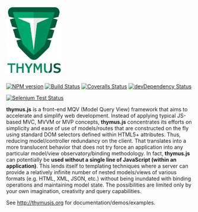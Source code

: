 # <a href="http://thymusjs.org"><img src="artwrk/logo.png" /></a> 

[![NPM version](https://badge.fury.io/js/thymus.png)](http://badge.fury.io/js/thymus) [![Build Status](https://travis-ci.org/ugate/thymus.png?branch=master)](https://travis-ci.org/ugate/thymus) [![Coveralls Status](https://coveralls.io/repos/ugate/thymus/badge.png)](https://coveralls.io/r/ugate/thymus) [![devDependency Status](https://david-dm.org/ugate/thymus/dev-status.png)](https://david-dm.org/ugate/thymus#info=devDependencies)

[![Selenium Test Status](https://saucelabs.com/browser-matrix/thymus.svg)](https://saucelabs.com/u/thymus)

<p id="thymusDesc">
<b>thymus.js</b> is a front-end MQV (Model Query View) framework that aims to accelerate and simplify web development. 
Instead of applying typical JS-based MVC, MVVM or MVP concepts, <b>thymus.js</b> concentrates its efforts on simplicity and ease of use of 
models/routes that are constructed on the fly using standard DOM selectors defined within HTML5+ attributes. Thus, reducing model/controller 
redundancy on the client. That translates into a more translucent behavior that does not try force an application into any particular 
model/view observatory/binding methodology. In fact, <b>thymus.js</b> can potentially be <b>used without a single line of JavaScript (within an 
application)</b>. This lends itself to templating techniques where a server can provide a relatively infinite number of nested models/views of 
various formats (e.g. HTML, XML, JSON, etc.) without being inundated with binding operations and maintaining model state. The possibilities 
are limited only by your own imagination, creativity and query capabilities.</p> See <a href="http://thymusjs.org">http://thymusjs.org</a> for 
documentation/demos/examples.
